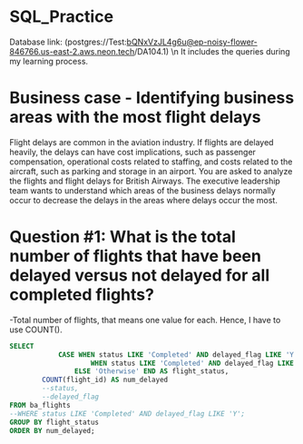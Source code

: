 # SQL_Practice
Database link: (postgres://Test:bQNxVzJL4g6u@ep-noisy-flower-846766.us-east-2.aws.neon.tech/DA104.1) \n
It includes the queries during my learning process.
# Business case - Identifying business areas with the most flight delays
Flight delays are common in the aviation industry. If flights are delayed heavily, the delays can have cost implications, such as passenger compensation, operational costs related to staffing, and costs related to the aircraft, such as parking and storage in an airport.
You are asked to analyze the flights and flight delays for British Airways. The executive leadership team wants to understand which areas of the business delays normally occur to decrease the delays in the areas where delays occur the most.
# Question #1: What is the total number of flights that have been delayed versus not delayed for all completed flights?
-Total number of flights, that means one value for each. Hence, I have to use COUNT().
~~~~sql
SELECT
        	CASE WHEN status LIKE 'Completed' AND delayed_flag LIKE 'Y' THEN 'Delayed'
          			WHEN status LIKE 'Completed' AND delayed_flag LIKE 'N' THEN 'Not Delayed'
                ELSE 'Otherwise' END AS flight_status,
        COUNT(flight_id) AS num_delayed
        --status,
        --delayed_flag
FROM ba_flights
--WHERE status LIKE 'Completed' AND delayed_flag LIKE 'Y';
GROUP BY flight_status
ORDER BY num_delayed;
~~~~
